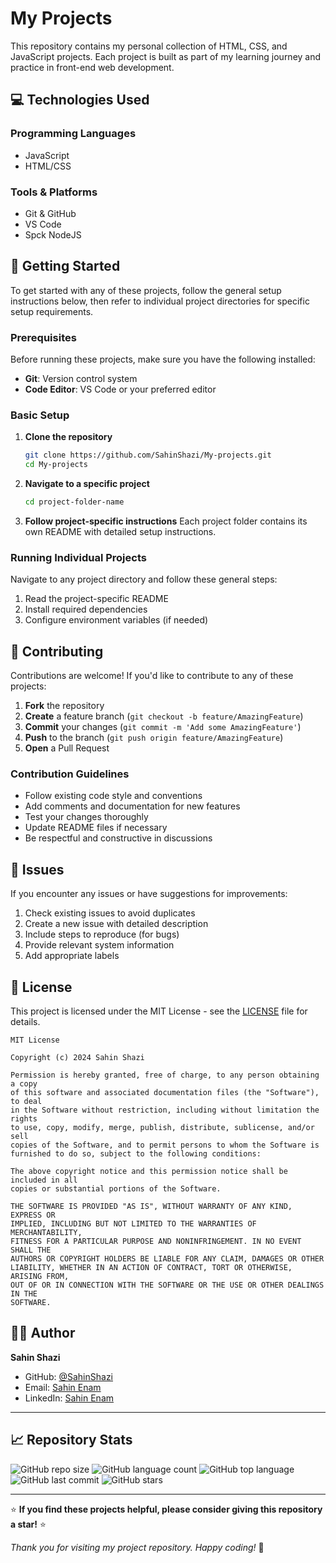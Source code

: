 # My Projects

This repository contains my personal collection of HTML, CSS, and JavaScript projects.
Each project is built as part of my learning journey and practice in front-end web development.

## 💻 Technologies Used

### Programming Languages
- JavaScript
- HTML/CSS

### Tools & Platforms
- Git & GitHub
- VS Code
- Spck NodeJS

## 🏁 Getting Started

To get started with any of these projects, follow the general setup instructions below, then refer to individual project directories for specific setup requirements.

### Prerequisites

Before running these projects, make sure you have the following installed:

- **Git**: Version control system
- **Code Editor**: VS Code or your preferred editor

### Basic Setup

1. **Clone the repository**
   ```bash
   git clone https://github.com/SahinShazi/My-projects.git
   cd My-projects
   ```

2. **Navigate to a specific project**
   ```bash
   cd project-folder-name
   ```

3. **Follow project-specific instructions**
   Each project folder contains its own README with detailed setup instructions.

### Running Individual Projects

Navigate to any project directory and follow these general steps:

1. Read the project-specific README
2. Install required dependencies
3. Configure environment variables (if needed)

## 🤝 Contributing

Contributions are welcome! If you'd like to contribute to any of these projects:

1. **Fork** the repository
2. **Create** a feature branch (`git checkout -b feature/AmazingFeature`)
3. **Commit** your changes (`git commit -m 'Add some AmazingFeature'`)
4. **Push** to the branch (`git push origin feature/AmazingFeature`)
5. **Open** a Pull Request

### Contribution Guidelines

- Follow existing code style and conventions
- Add comments and documentation for new features
- Test your changes thoroughly
- Update README files if necessary
- Be respectful and constructive in discussions

## 🐛 Issues

If you encounter any issues or have suggestions for improvements:

1. Check existing issues to avoid duplicates
2. Create a new issue with detailed description
3. Include steps to reproduce (for bugs)
4. Provide relevant system information
5. Add appropriate labels

## 📄 License

This project is licensed under the MIT License - see the [LICENSE](LICENSE) file for details.

```
MIT License

Copyright (c) 2024 Sahin Shazi

Permission is hereby granted, free of charge, to any person obtaining a copy
of this software and associated documentation files (the "Software"), to deal
in the Software without restriction, including without limitation the rights
to use, copy, modify, merge, publish, distribute, sublicense, and/or sell
copies of the Software, and to permit persons to whom the Software is
furnished to do so, subject to the following conditions:

The above copyright notice and this permission notice shall be included in all
copies or substantial portions of the Software.

THE SOFTWARE IS PROVIDED "AS IS", WITHOUT WARRANTY OF ANY KIND, EXPRESS OR
IMPLIED, INCLUDING BUT NOT LIMITED TO THE WARRANTIES OF MERCHANTABILITY,
FITNESS FOR A PARTICULAR PURPOSE AND NONINFRINGEMENT. IN NO EVENT SHALL THE
AUTHORS OR COPYRIGHT HOLDERS BE LIABLE FOR ANY CLAIM, DAMAGES OR OTHER
LIABILITY, WHETHER IN AN ACTION OF CONTRACT, TORT OR OTHERWISE, ARISING FROM,
OUT OF OR IN CONNECTION WITH THE SOFTWARE OR THE USE OR OTHER DEALINGS IN THE
SOFTWARE.
```

## 👨‍💻 Author

**Sahin Shazi**
- GitHub: [@SahinShazi](https://github.com/SahinShazi)
- Email: [Sahin Enam](mailto:sahin.enam10@gmail.com)
- LinkedIn: [Sahin Enam](https://www.linkedin.com/in/sahinenam?utm_source=share&utm_campaign=share_via&utm_content=profile&utm_medium=android_app)
---

## 📈 Repository Stats

![GitHub repo size](https://img.shields.io/github/repo-size/SahinShazi/My-projects)
![GitHub language count](https://img.shields.io/github/languages/count/SahinShazi/My-projects)
![GitHub top language](https://img.shields.io/github/languages/top/SahinShazi/My-projects)
![GitHub last commit](https://img.shields.io/github/last-commit/SahinShazi/My-projects)
![GitHub stars](https://img.shields.io/github/stars/SahinShazi/My-projects?style=social)

---

⭐ **If you find these projects helpful, please consider giving this repository a star!** ⭐

*Thank you for visiting my project repository. Happy coding!* 🚀